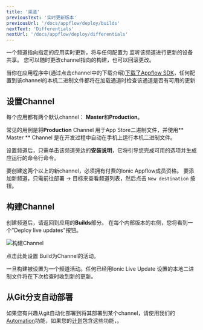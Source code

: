 ```yaml
---
title: '渠道'
previousText: '实时更新版本'
previousUrl: '/docs/appflow/deploy/builds'
nextText: 'Differentials'
nextUrl: '/docs/appflow/deploy/differentials'
---
```


一个频道指向指定的应用实时更新，将与任何配置为 监听该频道进行更新的设备共享。 您可以随时更改channel指向的构建，也可以回滚更改。

当你在应用程序中(通过点击channel中的下载介绍)[下载了Appflow SDK](/docs/appflow/quickstart/installation)，任何配置到该channel的本机二进制文件都将在加载通道时检查该通道是否有可用的更新

## 设置Channel

每个应用都有两个默认channel： **Master**和**Production**。

常见的用例是将**Production** Channel 用于App Store二进制文件，并使用** Master ** Channel 是在开发过程中自动在手机上运行本机二进制文件。

设置频道后，只需单击该频道旁边的**安装说明**，它将引导您完成可用的选项并生成应运行的命令行命令。

要创建这两个以上的新channel，必须拥有付费的Ionic Appflow成员资格。 要添加新频道，只需前往部署 -> 目标来查看频道列表，然后点击 `New destination` 按钮。

## 构建Channel

创建频道后，请返回到应用的**Builds**部分。 在每个内部版本的右侧，您将看到一个"Deploy live updates"按钮。

![构建Channel](/docs/assets/img/appflow/assign-to-channel.png)

点击此处设置 Build为Channel的活动。

一旦构建被设置为一个频道活动。任何已经用Ionic Live Update 设置的本地二进制文件将在下次检查时收到新的更新。

## 从Git分支自动部署

如果您有兴趣从git自动化部署到将其部署到某个channel，请使用我们的[Automation](/docs/appflow/automation/intro)功能，如果您的[计划](/pricing)包含这些功能，。